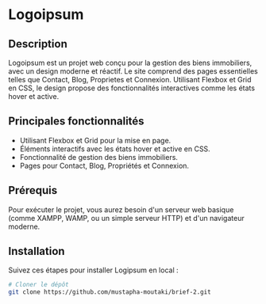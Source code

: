 # Logoipsum

## Description
Logoipsum est un projet web conçu pour la gestion des biens immobiliers, avec un design moderne et réactif. Le site comprend des pages essentielles telles que Contact, Blog, Proprietes et Connexion.
 Utilisant Flexbox et Grid en CSS, le design propose des fonctionnalités interactives comme les états hover et active.



## Principales fonctionnalités
- Utilisant Flexbox et Grid pour la mise en page.
- Éléments interactifs avec les états hover et active en CSS.
- Fonctionnalité de gestion des biens immobiliers.
- Pages pour Contact, Blog, Propriétés et Connexion.



## Prérequis
Pour exécuter le projet, vous aurez besoin d'un serveur web basique (comme XAMPP, WAMP, ou un simple serveur HTTP) et d'un navigateur moderne.



## Installation
Suivez ces étapes pour installer Logipsum en local :



```bash
# Cloner le dépôt
git clone https://github.com/mustapha-moutaki/brief-2.git
